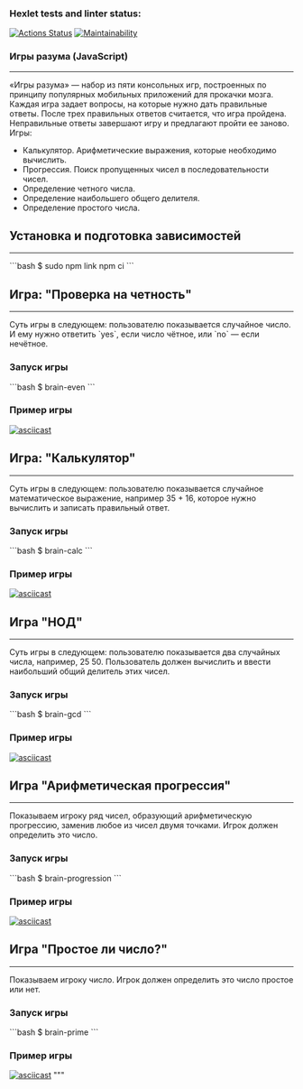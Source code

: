 ### Hexlet tests and linter status:
[![Actions Status](https://github.com/denischugunov/js-starter-project-44/actions/workflows/hexlet-check.yml/badge.svg)](https://github.com/denischugunov/js-starter-project-44/actions)
[![Maintainability](https://api.codeclimate.com/v1/badges/4ca37c223ca5d8269ff9/maintainability)](https://codeclimate.com/github/denischugunov/js-starter-project-44/maintainability)

### **Игры разума (JavaScript)**
***
«Игры разума» — набор из пяти консольных игр, построенных по принципу популярных мобильных приложений для прокачки мозга. Каждая игра задает вопросы, на которые нужно дать правильные ответы. После трех правильных ответов считается, что игра пройдена. Неправильные ответы завершают игру и предлагают пройти ее заново. Игры:

* Калькулятор. Арифметические выражения, которые необходимо вычислить.
* Прогрессия. Поиск пропущенных чисел в последовательности чисел.
* Определение четного числа.
* Определение наибольшего общего делителя.
* Определение простого числа.

## Установка и подготовка зависимостей
***
\`\`\`bash
$ sudo npm link 
npm ci
\`\`\`

## Игра: "Проверка на четность"
***
Суть игры в следующем: пользователю показывается случайное число. И ему нужно ответить \`yes\`, если число чётное, или \`no\` — если нечётное.

### Запуск игры
\`\`\`bash
$ brain-even
\`\`\`

### Пример игры
[![asciicast](https://asciinema.org/a/cUOyQPUgPN8mBNbdf2DLjHhOu.svg)](https://asciinema.org/a/cUOyQPUgPN8mBNbdf2DLjHhOu)

## Игра: "Калькулятор"
***
Суть игры в следующем: пользователю показывается случайное математическое выражение, например 35 + 16, которое нужно вычислить и записать правильный ответ.

### Запуск игры
\`\`\`bash
$ brain-calc
\`\`\`

### Пример игры
[![asciicast](https://asciinema.org/a/leb1RR5hpIb6U7Ly7ah95lZ4d.svg)](https://asciinema.org/a/leb1RR5hpIb6U7Ly7ah95lZ4d)

## Игра "НОД"
***
Суть игры в следующем: пользователю показывается два случайных числа, например, 25 50. Пользователь должен вычислить и ввести наибольший общий делитель этих чисел.

### Запуск игры
\`\`\`bash
$ brain-gcd
\`\`\`

### Пример игры
[![asciicast](https://asciinema.org/a/CasjlNULfj2rgn1mlMQr5POeQ.svg)](https://asciinema.org/a/CasjlNULfj2rgn1mlMQr5POeQ)

## Игра "Арифметическая прогрессия"
***
Показываем игроку ряд чисел, образующий арифметическую прогрессию, заменив любое из чисел двумя точками. Игрок должен определить это число.

### Запуск игры
\`\`\`bash
$ brain-progression
\`\`\`

### Пример игры
[![asciicast](https://asciinema.org/a/zCRd40Zs3UDrSJmabXJz94UVL.svg)](https://asciinema.org/a/zCRd40Zs3UDrSJmabXJz94UVL)

## Игра "Простое ли число?"
***
Показываем игроку число. Игрок должен определить это число простое или нет.

### Запуск игры
\`\`\`bash
$ brain-prime
\`\`\`

### Пример игры
[![asciicast](https://asciinema.org/a/89po39w3dOqdPkgeubvg6RpPa.svg)](https://asciinema.org/a/89po39w3dOqdPkgeubvg6RpPa)
"""